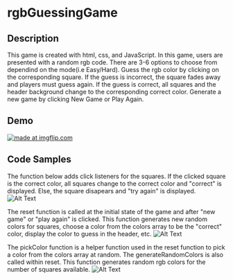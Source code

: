 # rgbGuessingGame  
## Description
This game is created with html, css, and JavaScript. In this game, users are presented with a random rgb code. 
There are 3-6 options to choose from dependind on the mode(i.e Easy/Hard). Guess the rgb color by clicking on the corresponding
square. If the guess is incorrect, the square fades away and players must guess again. If the guess is correct, all squares and the
header background change to the corresponding correct color. Generate a new game by clicking New Game or Play Again.

## Demo
<a href="https://imgflip.com/gif/3q2ept"><img src="https://i.imgflip.com/3q2ept.gif" title="made at imgflip.com"/></a>

## Code Samples
The function below adds click listeners for the squares. If the clicked square is the correct color, all squares change to the correct
color and "correct" is displayed. Else, the square disapears and "try again" is displayed.
![Alt Text](https://github.com/docmu/rgbGuessingGame/blob/master/Screenshot%20(66).png)

The reset function is called at the initial state of the game and after "new game" or "play again" is clicked. This function generates
new random colors for squares, choose a color from the colors array to be the "correct" color, display the color to guess in the header,
etc.
![Alt Text](https://github.com/docmu/rgbGuessingGame/blob/master/Screenshot%20(67).png)

The pickColor function is a helper function used in the reset function to pick a color from the colors array at random. The generateRandomColors is also called within reset. This function generates random rgb colors for the number of squares available.
![Alt Text](https://github.com/docmu/rgbGuessingGame/blob/master/Screenshot%20(68).png)

